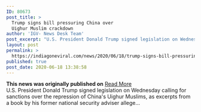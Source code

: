 ```yaml
---
ID: 80673
post_title: >
  Trump signs bill pressuring China over
  Uighur Muslim crackdown
author: 'IGV- News Desk Team'
post_excerpt: "U.S. President Donald Trump signed legislation on Wednesday calling for sanctions over the repression of China's Uighur Muslims, as excerpts from a book by his former national security adviser allege…"
layout: post
permalink: >
  https://indiagoneviral.com/news/2020/06/18/trump-signs-bill-pressuring-china-over-uighur-muslim-crackdown/80673/india-gone-viral/
published: true
post_date: 2020-06-18 13:38:58
---
```

<b>This news was originally published on</b> <a href="https://www.thehindu.com/news/international/trump-signs-bill-pressuring-china-over-uighur-muslim-crackdown/article31857627.ece" class="button purchase" rel="nofollow noopener noreferrer" target="_blank">Read More</a> <br/>U.S. President Donald Trump signed legislation on Wednesday calling for sanctions over the repression of China's Uighur Muslims, as excerpts from a book by his former national security adviser allege…